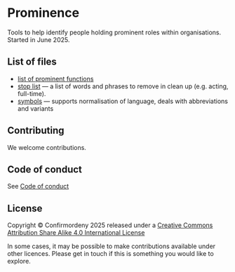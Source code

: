 # Prominence
Tools to help identify people holding prominent roles within organisations.
Started in June 2025.

## List of files
* [list of prominent functions](list_of_prominent_functions.yaml)
* [stop list](prominence_stop_list.yaml) — a list of words and phrases to remove in clean up (e.g. acting, full-time).
* [symbols](prominence_symbols.yaml) — supports normalisation of language, deals with abbreviations and variants

## Contributing

We welcome contributions.

## Code of conduct
See [Code of conduct](CODE_OF_CONDUCT.md)

## License
Copyright © Confirmordeny 2025 released under a [Creative Commons Attribution Share Alike 4.0 International License](/LICENSE.md)

In some cases, it may be possible to make contributions available under other licences. Please get in touch if this is something 
you would like to explore.

